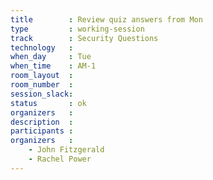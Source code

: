 ```yaml
---
title        : Review quiz answers from Mon
type         : working-session
track        : Security Questions
technology   :
when_day     : Tue
when_time    : AM-1
room_layout  :
room_number  :
session_slack:
status       : ok
organizers   :
description  :
participants :
organizers   :
    - John Fitzgerald
    - Rachel Power
---
```

